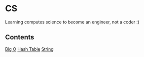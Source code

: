 # CS

Learning computes science to become an engineer, not a coder :)

## Contents

[Big O](./Big_O/content.md)
[Hash Table](./HashTable/content.md)
[String](./String/content.md)
